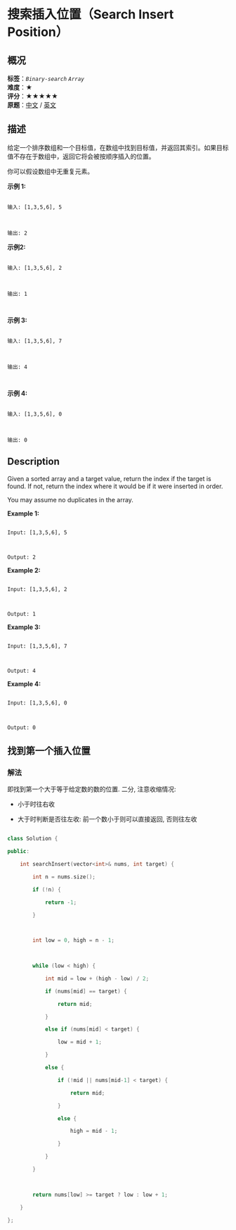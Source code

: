 # 搜索插入位置（Search Insert Position）
## 概况
**标签**：*`Binary-search`*  *`Array`*<br>
**难度**：★<br>
**评分**：★★★★★<br>
**原题**：[中文](https://leetcode-cn.com/problems/search-insert-position) / [英文](https://leetcode.com/problems/search-insert-position)
## 描述

给定一个排序数组和一个目标值，在数组中找到目标值，并返回其索引。如果目标值不存在于数组中，返回它将会被按顺序插入的位置。



你可以假设数组中无重复元素。



**示例 1:**

```

输入: [1,3,5,6], 5



输出: 2

```





**示例2:**

```

输入: [1,3,5,6], 2



输出: 1



```



**示例 3:**

```

输入: [1,3,5,6], 7



输出: 4



```



**示例 4:**

```

输入: [1,3,5,6], 0



输出: 0

```



## Description

Given a sorted array and a target value, return the index if the target is found. If not, return the index where it would be if it were inserted in order.



You may assume no duplicates in the array.



**Example 1:**

```

Input: [1,3,5,6], 5



Output: 2

```



**Example 2:**

```

Input: [1,3,5,6], 2



Output: 1

```





**Example 3:**

```

Input: [1,3,5,6], 7



Output: 4

```





**Example 4:**

```

Input: [1,3,5,6], 0



Output: 0

```







## 找到第一个插入位置

### 解法

即找到第一个大于等于给定数的数的位置. 二分, 注意收缩情况:

- 小于时往右收

- 大于时判断是否往左收: 前一个数小于则可以直接返回, 否则往左收

```c++

class Solution {

public:

    int searchInsert(vector<int>& nums, int target) {

        int n = nums.size();

        if (!n) {

            return -1;

        }

        

        int low = 0, high = n - 1;

        

        while (low < high) {

            int mid = low + (high - low) / 2;

            if (nums[mid] == target) {

                return mid;

            }

            else if (nums[mid] < target) {

                low = mid + 1;

            }

            else {

                if (!mid || nums[mid-1] < target) {

                    return mid;

                }

                else {

                    high = mid - 1;

                }

            }

        }

        

        return nums[low] >= target ? low : low + 1;

    }

};

```
